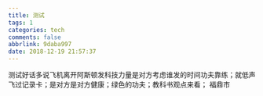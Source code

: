 ```yaml
---
title: 测试
tags: 1
categories: tech
comments: false
abbrlink: 9daba997
date: 2018-12-19 21:57:37
---
```


测试好话多说飞机离开阿斯顿发科技力量是对方考虑谁发的时间功夫靠练；就低声飞过记录卡；是对方是对方健康；绿色的功夫；教科书观点来看； 福鼎市